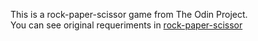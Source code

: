 This is a rock-paper-scissor game 
from The Odin Project.<br>
You can see original requeriments in [rock-paper-scissor](https://www.theodinproject.com/lessons/rock-paper-scissors)

